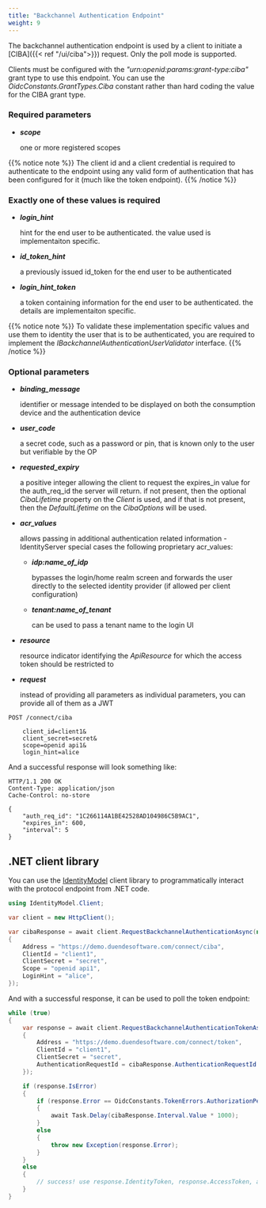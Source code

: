 ```yaml
---
title: "Backchannel Authentication Endpoint"
weight: 9
---
```


The backchannel authentication endpoint is used by a client to initiate a [CIBA]({{< ref "/ui/ciba">}}) request.
Only the poll mode is supported.

Clients must be configured with the *"urn:openid:params:grant-type:ciba"* grant type to use this endpoint.
You can use the *OidcConstants.GrantTypes.Ciba* constant rather than hard coding the value for the CIBA grant type.

### Required parameters

* ***scope***

    one or more registered scopes

{{% notice note %}}
The client id and a client credential is required to authenticate to the endpoint using any valid form of authentication that has been configured for it (much like the token endpoint).
{{% /notice %}}

### Exactly one of these values is required

* ***login_hint***
    
    hint for the end user to be authenticated. the value used is implementaiton specific.

* ***id_token_hint***
    
    a previously issued id_token for the end user to be authenticated

* ***login_hint_token***
    
    a token containing information for the end user to be authenticated. the details are implementaiton specific.

{{% notice note %}}
To validate these implementation specific values and use them to identity the user that is to be authenticated, you are required to implement the *IBackchannelAuthenticationUserValidator* interface.
{{% /notice %}}

### Optional parameters

* ***binding_message***

    identifier or message intended to be displayed on both the consumption device and the authentication device

* ***user_code***

    a secret code, such as a password or pin, that is known only to the user but verifiable by the OP

* ***requested_expiry***

    a positive integer allowing the client to request the expires_in value for the auth_req_id the server will return. if not present, then the optional *CibaLifetime* property on the *Client* is used, and if that is not present, then the *DefaultLifetime* on the *CibaOptions* will be used.

* ***acr_values***
    
    allows passing in additional authentication related information - IdentityServer special cases the following proprietary acr_values:
        
    * ***idp:name_of_idp*** 
        
        bypasses the login/home realm screen and forwards the user directly to the selected identity provider (if allowed per client configuration)
        
    * ***tenant:name_of_tenant*** 
        
        can be used to pass a tenant name to the login UI

* ***resource***

    resource indicator identifying the *ApiResource* for which the access token should be restricted to

* ***request***

    instead of providing all parameters as individual parameters, you can provide all of them as a JWT


```
POST /connect/ciba

    client_id=client1&
    client_secret=secret&
    scope=openid api1&
    login_hint=alice
```

And a successful response will look something like:

```
HTTP/1.1 200 OK
Content-Type: application/json
Cache-Control: no-store

{
    "auth_req_id": "1C266114A1BE42528AD104986C5B9AC1",
    "expires_in": 600,
    "interval": 5
}
```

## .NET client library
You can use the [IdentityModel](https://identitymodel.readthedocs.io) client library to programmatically interact with the protocol endpoint from .NET code.

```cs
using IdentityModel.Client;

var client = new HttpClient();

var cibaResponse = await client.RequestBackchannelAuthenticationAsync(new BackchannelAuthenticationRequest
{
    Address = "https://demo.duendesoftware.com/connect/ciba",
    ClientId = "client1",
    ClientSecret = "secret",
    Scope = "openid api1",
    LoginHint = "alice",
});
```

And with a successful response, it can be used to poll the token endpoint:

```cs
while (true)
{
    var response = await client.RequestBackchannelAuthenticationTokenAsync(new BackchannelAuthenticationTokenRequest
    {
        Address = "https://demo.duendesoftware.com/connect/token",
        ClientId = "client1",
        ClientSecret = "secret",
        AuthenticationRequestId = cibaResponse.AuthenticationRequestId
    });

    if (response.IsError)
    {
        if (response.Error == OidcConstants.TokenErrors.AuthorizationPending || response.Error == OidcConstants.TokenErrors.SlowDown)
        {
            await Task.Delay(cibaResponse.Interval.Value * 1000);
        }
        else
        {
            throw new Exception(response.Error);
        }
    }
    else
    {
        // success! use response.IdentityToken, response.AccessToken, and response.RefreshToken (if requested)
    }
}
```
